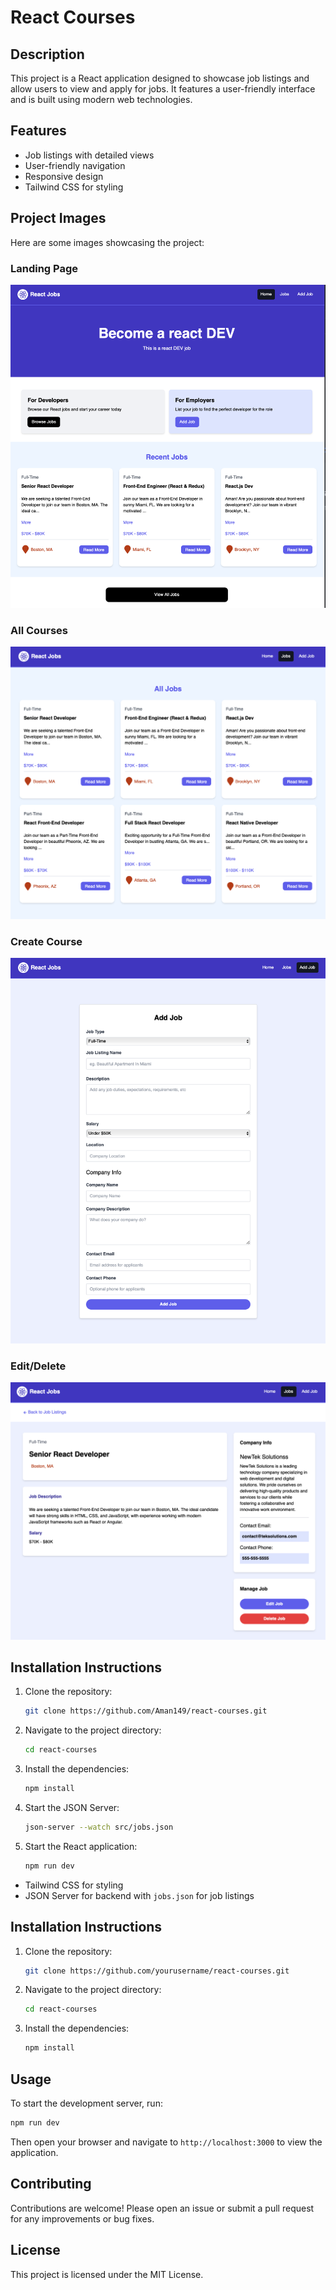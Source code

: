# React Courses

## Description
This project is a React application designed to showcase job listings and allow users to view and apply for jobs. It features a user-friendly interface and is built using modern web technologies.

## Features
- Job listings with detailed views
- User-friendly navigation
- Responsive design
- Tailwind CSS for styling

## Project Images
Here are some images showcasing the project:

### Landing Page
![Landing Page](src/assets/LandingPage.png)

### All Courses
![All Courses](src/assets/AllCourses.png)

### Create Course
![Create Course](src/assets/CreateCourse.png)

### Edit/Delete
![Edit/Delete](src/assets/EditDelete.png)

## Installation Instructions
1. Clone the repository:
   ```bash
   git clone https://github.com/Aman149/react-courses.git
   ```
2. Navigate to the project directory:
   ```bash
   cd react-courses
   ```
3. Install the dependencies:
   ```bash
   npm install
   ```
4. Start the JSON Server:
   ```bash
   json-server --watch src/jobs.json
   ```
5. Start the React application:
   ```bash
   npm run dev
   ```
- Tailwind CSS for styling
- JSON Server for backend with `jobs.json` for job listings


## Installation Instructions
1. Clone the repository:
   ```bash
   git clone https://github.com/yourusername/react-courses.git
   ```
2. Navigate to the project directory:
   ```bash
   cd react-courses
   ```
3. Install the dependencies:
   ```bash
   npm install
   ```

## Usage
To start the development server, run:
```bash
npm run dev
```
Then open your browser and navigate to `http://localhost:3000` to view the application.

## Contributing
Contributions are welcome! Please open an issue or submit a pull request for any improvements or bug fixes.

## License
This project is licensed under the MIT License.
